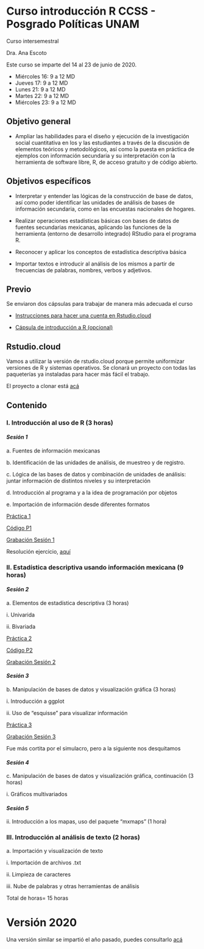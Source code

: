 # Curso introducción R CCSS - Posgrado Políticas UNAM
 Curso intersemestral
 
Dra. Ana Escoto

Este curso se imparte del 14 al 23 de junio de 2020.

+ Miércoles 16: 9 a 12 MD
+ Jueves 17: 9 a 12 MD
+ Lunes 21: 9 a 12 MD
+ Martes 22: 9 a 12 MD
+ Miércoles 23: 9 a 12 MD


## Objetivo general
*	Ampliar las habilidades para el diseño y ejecución de la investigación social cuantitativa en los y las estudiantes a través de la discusión de elementos teóricos y metodológicos, así como la puesta en práctica de ejemplos con información secundaria y su interpretación con la herramienta de software libre, R, de acceso gratuito y de código abierto.  

## Objetivos específicos
*	Interpretar y entender las lógicas de la construcción de base de datos, así como poder identificar las unidades de análisis de bases de información secundaria, como en las encuestas nacionales de hogares.

*	Realizar operaciones estadísticas básicas con bases de datos de fuentes secundarias mexicanas, aplicando las funciones de la herramienta (entorno de desarrollo integrado) RStudio para el programa R. 

*	Reconocer y aplicar los conceptos de estadística descriptiva básica 

*	Importar textos e introducir al análisis de los mismos a partir de frecuencias de palabras, nombres, verbos y adjetivos.

## Previo

Se enviaron dos cápsulas para trabajar de manera más adecuada el curso

* [Instrucciones para hacer una cuenta en Rstudio.cloud](https://www.youtube.com/watch?v=Jcw146tEa5w)

* [Cápsula de introducción a R (opcional)](https://www.youtube.com/watch?v=HR2MXwrzt00)

## Rstudio.cloud

Vamos a utilizar la versión de rstudio.cloud porque permite uniformizar versiones de R y sistemas operativos. Se clonará un proyecto con todas las paqueterías ya instaladas para hacer más fácil el trabajo. 

El proyecto a clonar está [acá](https://rstudio.cloud/project/2624193) 


## Contenido

### I.	Introducción al uso de R (3 horas)

#### *Sesión 1*

a. Fuentes de información mexicanas

b. Identificación de las unidades de análisis, de muestreo y de registro.

c. Lógica de las bases de datos y combinación de unidades de análisis: juntar información de distintos niveles y su interpretación

d. Introducción al programa y a la idea de programación por objetos

e. Importación de información desde diferentes formatos


[Práctica 1](P1.md)

[Código P1](P1.R)

[Grabación Sesión 1](https://youtu.be/tcvsQXaFvdU)

Resolución ejercicio, [aquí](https://rpubs.com/aniuxa/Ej12018)


### II.	Estadística descriptiva usando información mexicana (9 horas)

#### *Sesión 2*

a.	Elementos de estadística descriptiva (3 horas)

i.	Univarida

ii.	Bivariada

[Práctica 2](P2.md)

[Código P2](P2.R)

[Grabación Sesión 2](https://youtu.be/gITRS150D6g)

#### *Sesión 3*

b.	Manipulación de bases de datos y visualización gráfica  (3 horas)

i.	Introducción a ggplot

ii.	Uso de “esquisse” para visualizar información

[Práctica 3](P3_v.md)

[Grabación Sesión 3](https://youtu.be/-KVm-lP8Tp8)

Fue más cortita por el simulacro, pero a la siguiente nos desquitamos

#### *Sesión 4*

c.	Manipulación de bases de datos y visualización gráfica, continuación  (3 horas)

i.	Gráficos multivariados


#### *Sesión 5*

ii.	Introducción a los mapas, uso del paquete “mxmaps” (1 hora)


### III.	Introducción al análisis de texto (2 horas)

a.	Importación y visualización de texto

i.	Importación de archivos .txt

ii.	Limpieza de caracteres

iii.	Nube de palabras y otras herramientas de análisis


Total de horas= 15 horas

# Versión 2020

Una versión similar se impartió el año pasado, puedes consultarlo [acá](https://github.com/aniuxa/CursoR-posgrado-pol)
